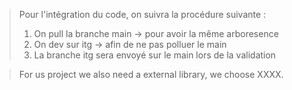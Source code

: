> Pour l'intégration du code, on suivra la procédure suivante :
> 
> 1. On pull la branche main -> pour avoir la même arboresence
> 2. On dev sur itg -> afin de ne pas polluer le main
> 3. La branche itg sera envoyé sur le main lors de la validation

> For us project we also need a external library, we choose XXXX. 
